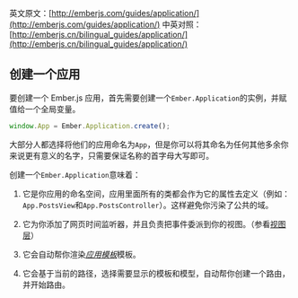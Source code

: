 英文原文：[http://emberjs.com/guides/application/](http://emberjs.com/guides/application/)
中英对照：[http://emberjs.cn/bilingual_guides/application/](http://emberjs.cn/bilingual_guides/application/)

## 创建一个应用

要创建一个 Ember.js
应用，首先需要创建一个`Ember.Application`的实例，并赋值给一个全局变量。

```javascript
window.App = Ember.Application.create();
```

大部分人都选择将他们的应用命名为`App`，但是你可以将其命名为任何其他多余你来说更有意义的名字，只需要保证名称的首字母大写即可。

创建一个`Ember.Application`意味着：

1. 它是你应用的命名空间，应用里面所有的类都会作为它的属性去定义（例如：`App.PostsView`和`App.PostsController`）。这样避免你污染了公共的域。

2. 它为你添加了网页时间监听器，并且负责把事件委派到你的视图。（参看[视图层](/guides/understanding-ember/the-view-layer)）

3. 它会自动帮你渲染[_应用模板_](/guides/templates/the-application-template)模板。

4. 它会基于当前的路径，选择需要显示的模板和模型，自动帮你创建一个路由，并开始路由。
